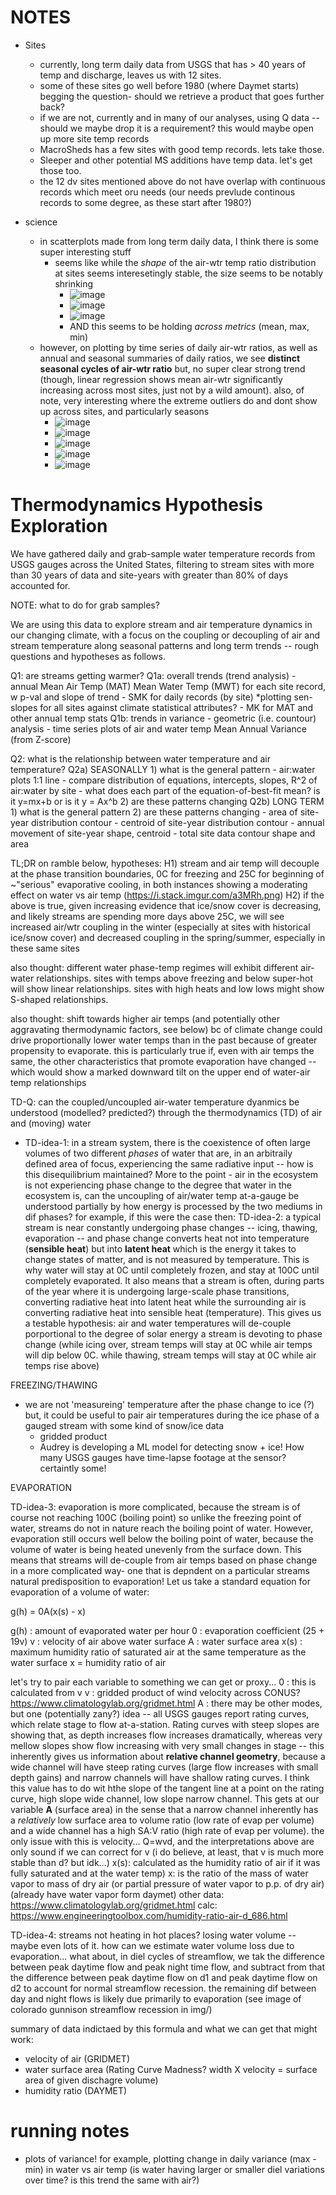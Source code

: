 # NOTES
- Sites
  - currently, long term daily data from USGS that has > 40 years of temp and discharge, leaves us with 12 sites. 
  - some of these sites go well before 1980 (where Daymet starts) begging the question- should we retrieve a product that goes further back?
  - if we are not, currently and in many of our analyses, using Q data -- should we maybe drop it is a requirement? this would maybe open up more site temp records
  - MacroSheds has a few sites with good temp records. lets take those.
  - Sleeper and other potential MS additions have temp data. let's get those too.
  - the 12 dv sites mentioned above do not have overlap with continuous records which meet oru needs (our needs prevlude continous records to some degree, as these start after 1980?)

- science
  - in scatterplots made from long term daily data, I think there is some super interesting stuff
    - seems like while the *shape* of the air-wtr temp ratio distribution at sites seems interesetingly stable, the size seems to be notably shrinking 
      - ![image](doc/fig/scatter/dv_longterm_airwtr_mean_facetsite_colyr.png)
      - ![image](doc/fig/scatter/dv_longterm_airwtr_min_facetsite_colyr.png)
      - ![image](doc/fig/scatter/dv_longterm_airwtr_max_facetsite_colyr.png)
      - AND this seems to be holding *across metrics* (mean, max, min) 
  - however, on plotting by time series of daily air-wtr ratios, as well as annual and seasonal summaries of daily ratios, we see **distinct seasonal cycles of air-wtr ratio** but, no super clear strong trend (though, linear regression shows mean air-wtr significantly increasing across most sites, just not by a wild amount). also, of note, very interesting where the extreme outliers do and dont show up across sites, and particularly seasons 
      - ![image](doc/fig/ts/airwtr/dv_longterm_airwtr_mean_facetsite.png)
      - ![image](doc/fig/ts/airwtr/dv_longterm_wtr_annualtmean_facetsite.png)
      - ![image](doc/fig/ts/airwtr/dv_longterm_airwtr_seasonmean_facetseason.png)
      - ![image](doc/fig/ts/airwtr/dv_longterm_airwtr_seasonmin_facetseason.png)
      - ![image](doc/fig/ts/airwtr/dv_longterm_airwtr_seasonmax_facetseason.png)


# Thermodynamics Hypothesis Exploration

We have gathered daily and grab-sample water temperature records from USGS gauges across the United States, filtering to stream sites with more than 30 years of data and site-years with greater than 80% of days accounted for.

NOTE: what to do for grab samples?

We are using this data to explore stream and air temperature dynamics in our changing climate, with a focus on the coupling or decoupling of air and stream temperature along seasonal patterns and long term trends -- rough questions and hypotheses as follows.

Q1: are streams getting warmer?
    Q1a: overall trends (trend analysis)
        - annual Mean Air Temp (MAT) Mean Water Temp (MWT) for each site record, w p-val and slope of trend
        - SMK for daily records (by site) *plotting sen-slopes for all sites against climate statistical attributes?
        - MK for MAT and other annual temp stats
    Q1b: trends in variance
        - geometric (i.e. countour) analysis
        - time series plots of air and water temp Mean Annual Variance (from Z-score)
    
Q2: what is the relationship between water temperature and air temperature?
    Q2a) SEASONALLY 
        1) what is the general pattern
            - air:water plots 1:1 line 
            - compare distribution of equations, intercepts, slopes, R^2 of air:water by site 
            - what does each part of the equation-of-best-fit mean? is it y=mx+b or is it y = Ax^b
        2) are these patterns changing
    Q2b) LONG TERM
        1) what is the general pattern
        2) are these patterns changing
            - area of site-year distribution contour
            - centroid of site-year distribution contour
            - annual movement of site-year shape, centroid
            - total site data contour shape and area
            
            
TL;DR on ramble below, hypotheses:
    H1) stream and air temp will decouple at the phase transition boundaries, 0C for freezing and 25C for beginning of ~"serious" evaporative cooling, in both instances showing a moderating effect on water vs air temp (https://i.stack.imgur.com/a3MRh.png)
    H2) if the above is true, given increasing evidence that ice/snow cover is decreasing, and likely streams are spending more days above 25C, we will see increased air/wtr coupling in the winter (especially at sites with historical ice/snow cover) and decreased coupling in the spring/summer, especially in these same sites
    
 also thought: different water phase-temp regimes will exhibit different air-water relationships. sites with temps above freezing and below super-hot will show linear relationships. sites with high heats and low lows might show S-shaped relationships.    
 
 also thought: shift towards higher air temps (and potentially other aggravating thermodynamic factors, see below) bc of climate change could drive proportionally lower water temps than in the past because of greater propensity to evaporate. this is particularly true if, even with air temps the same, the other characteristics that promote evaporation have changed -- which would show a marked downward tilt on the upper end of water-air temp relationships

TD-Q: can the coupled/uncoupled air-water temperature dyanmics be understood (modelled? predicted?) through the thermodynamics (TD) of air and (moving) water
   - TD-idea-1: in a stream system, there is the coexistence of often large volumes of two different *phases* of water that are, in an arbitraily defined area of focus, experiencing the same radiative input -- how is this disequilibrium maintained? More to the point - air in the ecosystem is not experiencing phase change to the degree that water in the ecosystem is, can the uncoupling of air/water temp at-a-gauge be understood partially by how energy is processed by the two mediums in dif phases? for example, if this were the case then:
   TD-idea-2: a typical stream is near constantly undergoing phase changes -- icing, thawing, evaporation -- and phase change converts heat not into temperature (**sensible heat**) but into **latent heat** which is the energy it takes to change states of matter, and is not measured by temperature. This is why water will stay at 0C until completely frozen, and stay at 100C until completely evaporated. It also means that a stream is often, during parts of the year where it is undergoing large-scale phase transitions, converting radiative heat into latent heat while the surrounding air is converting radiative heat into sensible heat (temperature). This gives us a testable hypothesis: air and water temperatures will de-couple porportional to the degree of solar energy a stream is devoting to phase change (while icing over, stream temps will stay at 0C while air temps will dip below 0C. while thawing, stream temps will stay at 0C while air temps rise above) 
   
   FREEZING/THAWING
   - we are not 'measureing' temperature after the phase change to ice (?) but, it could be useful to pair air temperatures during the ice phase of a gauged stream with some kind of snow/ice data
     - gridded product
     - Audrey is developing a ML model for detecting snow + ice! How many USGS gauges have time-lapse footage at the sensor? certaintly some!
   
   EVAPORATION
   
   TD-idea-3: evaporation is more complicated, because the stream is of course not reaching 100C (boiling point) so unlike the freezing point of water, streams do not in nature reach the boiling point of water. However, evaporation still occurs well below the boiling point of water, because the volume of water is being heated unevenly from the surface down. This means that streams will de-couple from air temps based on phase change in a more complicated way- one that is depndent on a particular streams natural predisposition to evaporation! Let us take a standard equation for evaporation of a volume of water:
   
  g(h) = 0A(x(s) - x)
  
  g(h) : amount of evaporated water per hour
  0 : evaporation coefficient (25 + 19v)
  v : velocity of air above water surface
  A : water surface area
  x(s) : maximum humidity ratio of saturated air at the same temperature as the water surface
  x = humidity ratio of air
  
  let's try to pair each variable to something we can get or proxy...
  0 : this is calculated from v
  v : gridded product of wind velocity across CONUS? https://www.climatologylab.org/gridmet.html
  A : there may be other modes, but one (potentially zany?) idea -- all USGS gauges report rating curves, which relate stage to flow at-a-station. Rating curves with steep slopes are showing that, as depth increases flow increases dramatically, whereas very mellow slopes show flow increasing with very small changes in stage -- this inherently gives us information about **relative channel geometry**, because a wide channel will have steep rating curves (large flow increases with small depth gains) and narrow channels will have shallow rating curves. I think this value has to do wit hthe slope of the tangent line at a point on the rating curve, high slope wide channel, low slope narrow channel. This gets at our variable **A** (surface area) in the sense that a narrow channel inherently has a *relatively* low surface area to volume ratio (low rate of evap per volume) and a wide channel has a high SA:V ratio (high rate of evap per volume). the only issue with this is velocity... Q=wvd, and the interpretations above are only sound if we can correct for v (i do believe, at least, that v is much more stable than d? but idk...)
  x(s): calculated as the humidity ratio of air if it was fully saturated and at the water temp)
  x: is the ratio of the mass of water vapor to mass of dry air (or partial pressure of water vapor to p.p. of dry air) (already have water vapor form daymet) other data: https://www.climatologylab.org/gridmet.html calc: https://www.engineeringtoolbox.com/humidity-ratio-air-d_686.html
  
  TD-idea-4: streams not heating in hot places? losing water volume -- maybe even lots of it. how can we estimate water volume loss due to evaporation... what about, in diel cycles of streamflow, we tak the difference between peak daytime flow and peak night time flow, and subtract from that the difference between peak daytime flow on d1 and peak daytime flow on d2 to account for normal streamflow recession. the remaining dif between day and night flows is likely due primarily to evaporation (see image of colorado gunnison streamflow recession in img/)
  
  summary of data indictaed by this formula and what we can get that might work:
  
  - velocity of air (GRIDMET)
  - water surface area (Rating Curve Madness? width X velocity = surface area of given dischagre volume)
  - humidity ratio (DAYMET)
  
  
  # running notes
  - plots of variance! for example, plotting change in daily variance (max - min) in water vs air temp (is water having larger or smaller diel variations over time? is this trend the same with air?)
